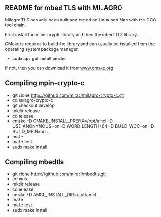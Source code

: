 <h2>README for mbed TLS with MILAGRO</h2>

Milagro TLS  has only been built and tested on Linux and Mac with the GCC tool chain.

First install the mpin-crypto library and then the mbed TLS library.

CMake is required to build the library and can usually be installed from
the operating system package manager. 

<ul type="disc">
  <li>sudo apt-get install cmake</li>
</ul>

If not, then you can download it from www.cmake.org


<h2>Compiling mpin-crypto-c</h2>

- git clone https://github.com/miracl/milagro-crypto-c.git
- cd milagro-crypto-c
- git checkout develop
- mkdir release
- cd release
- cmake -D CMAKE_INSTALL_PREFIX=/opt/amcl -D USE_ANONYMOUS=on -D WORD_LENGTH=64 -D BUILD_WCC=on  -D BUILD_MPIN=on  ..
- make
- make test
- sudo make install


<h2>Compiling mbedtls</h2>

- git clone https://github.com/miracl/mbedtls.git
- cd mtls
- mkdir release
- cd release
- cmake -D AMCL_INSTALL_DIR=/opt/amcl ..
- make
- make test
- sudo make install

